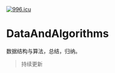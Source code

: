 <a href="https://996.icu"><img src="https://img.shields.io/badge/link-996.icu-red.svg" alt="996.icu" /></a>

# DataAndAlgorithms
数据结构与算法，总结，归纳。
> 持续更新
